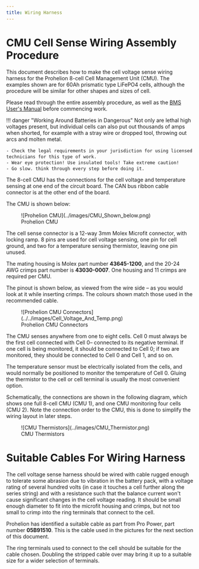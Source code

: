 ```yaml
---
title: Wiring Harness
---
```


# CMU Cell Sense Wiring Assembly Procedure 

This document describes how to make the cell voltage sense wiring harness for the Prohelion 8-cell Cell Management Unit (CMU).  The examples shown are for 60Ah prismatic type LiFePO4 cells, although the procedure will be similar for other shapes and sizes of cell.  

Please read through the entire assembly procedure, as well as the [BMS User's Manual](../../index.md) before commencing work.

!!! danger "Working Around Batteries in Dangerous"
    Not only are lethal high voltages present, but individual cells can also put out thousands of amps when shorted, for example with a stray wire or dropped tool, throwing out arcs and molten metal.
    
    - Check the legal requirements in your jurisdiction for using licensed technicians for this type of work.
    - Wear eye protection! Use insulated tools! Take extreme caution!
    - Go slow. think through every step before doing it.


The 8-cell CMU has the connections for the cell voltage and temperature sensing at one end of the circuit board.  The CAN bus ribbon cable connector is at the other end of the board.  

The CMU is shown below:

<figure markdown>
![Prohelion CMU](../images/CMU_Shown_below.png)
<figcaption>Prohelion CMU</figcaption>
</figure>

The cell sense connector is a 12-way 3mm Molex Microfit connector, with locking ramp.  8 pins are used for cell voltage sensing, one pin for cell ground, and two for a temperature sensing thermistor, leaving one pin unused.  

The mating housing is Molex part number __43645-1200__, and the 20-24 AWG crimps part number is __43030-0007__. One housing and 11 crimps are required per CMU.  

The pinout is shown below, as viewed from the wire side – as you would look at it while inserting crimps.  The colours shown match those used in the recommended cable.

<figure markdown>
![Prohelion CMU Connectors](../../images/Cell_Voltage_And_Temp.png)
<figcaption>Prohelion CMU Connectors</figcaption>
</figure>

The CMU senses anywhere from one to eight cells.  Cell 0 must always be the first cell connected with Cell 0– connected to its negative terminal.  If one cell is being monitored, it should be connected to Cell 0; if two are monitored, they should be connected to Cell 0 and Cell 1, and so on.  

The temperature sensor must be electrically isolated from the cells, and would normally be positioned to monitor the temperature of Cell 0.  Gluing the thermistor to the cell or cell terminal is usually the most convenient option.

Schematically, the connections are shown in the following diagram, which shows one full 8-cell CMU (CMU 1), and one CMU monitoring four cells (CMU 2).  Note the connection order to the CMU, this is done to simplify the wiring layout in later steps.

<figure markdown>
![CMU Thermistors](../images/CMU_Thermistor.png)
<figcaption>CMU Thermistors</figcaption>
</figure>

# Suitable Cables For Wiring Harness

The cell voltage sense harness should be wired with cable rugged enough to tolerate some abrasion due to vibration in the battery pack, with a voltage rating of several hundred volts (in case it touches a cell further along the series string) and with a resistance such that the balance current won't cause significant changes in the cell voltage reading.  It should be small enough diameter to fit into the microfit housing and crimps, but not too small to crimp into the ring terminals that connect to the cell.  

Prohelion has identified a suitable cable as part from Pro Power, part number __05B91510__.  This is the cable used in the pictures for the next section of this document.

The ring terminals used to connect to the cell should be suitable for the cable chosen.  Doubling the stripped cable over may bring it up to a suitable size for a wider selection of terminals.
